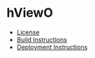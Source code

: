 hViewO
======

* [License](https://github.com/480Oswego2013/CSC-HCI-480-2013-repo/wiki/License)
* [Build Instructions](https://github.com/480Oswego2013/CSC-HCI-480-2013-repo/wiki/Building)
* [Deployment Instructions](https://github.com/480Oswego2013/CSC-HCI-480-2013-repo/wiki/Deployment)
